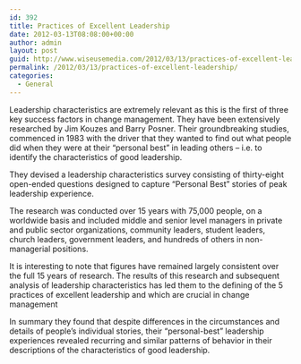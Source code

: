 ```yaml
---
id: 392
title: Practices of Excellent Leadership
date: 2012-03-13T08:08:00+00:00
author: admin
layout: post
guid: http://www.wiseusemedia.com/2012/03/13/practices-of-excellent-leadership/
permalink: /2012/03/13/practices-of-excellent-leadership/
categories:
  - General
---
```

Leadership characteristics are extremely relevant as this is the first of three key success factors in change management. They have been extensively researched by Jim Kouzes and Barry Posner. Their groundbreaking studies, commenced in 1983 with the driver that they wanted to find out what people did when they were at their &#8220;personal best&#8221; in leading others &#8211; i.e. to identify the characteristics of good leadership.

They devised a leadership characteristics survey consisting of thirty-eight open-ended questions designed to capture &#8220;Personal Best&#8221; stories of peak leadership experience.

The research was conducted over 15 years with 75,000 people, on a worldwide basis and included middle and senior level managers in private and public sector organizations, community leaders, student leaders, church leaders, government leaders, and hundreds of others in non-managerial positions.

It is interesting to note that figures have remained largely consistent over the full 15 years of research. The results of this research and subsequent analysis of leadership characteristics has led them to the defining of the 5 practices of excellent leadership and which are crucial in change management

In summary they found that despite differences in the circumstances and details of people&#8217;s individual stories, their &#8220;personal-best&#8221; leadership experiences revealed recurring and similar patterns of behavior in their descriptions of the characteristics of good leadership.